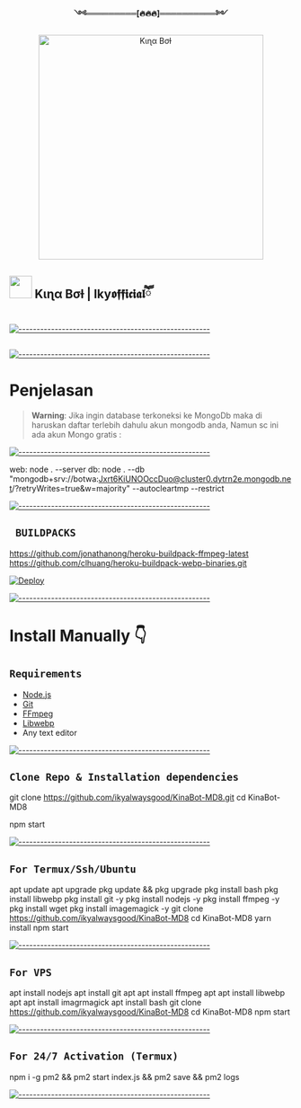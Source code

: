 <p align="center"> 
<b>༺═════════[🔥🔥🔥]══════════༻</b>
<p align="center">
<img src="https://telegra.ph/file/790865abf3bec9ef356ad.jpg" alt="Kιɳα Bσƚ" width="400"/>


## <img height="40" src="https://raw.githubusercontent.com/innng/innng/master/assets/kyubey.gif"/> Kιɳα Bσƚ | Iky𝖔𝖋𝖋𝖎𝖈𝖎𝖆𝖑ཽ
[![-----------------------------------------------------](https://raw.githubusercontent.com/andreasbm/readme/master/assets/lines/colored.png)](#table-of-contents)
</p>
<p align="center">
  <a href="#"><img src="http://readme-typing-svg.herokuapp.com?color=d1fa02&center=true&vCenter=true&multiline=false&lines=Kina+Bot+MD+8" alt="">

[![-----------------------------------------------------](https://raw.githubusercontent.com/andreasbm/readme/master/assets/lines/colored.png)](#table-of-contents)
# Penjelasan 
 
> **Warning**: Jika ingin database terkoneksi ke MongoDb 
maka di haruskan daftar terlebih dahulu 
akun mongodb anda, Namun sc ini ada akun
Mongo gratis :


[![-----------------------------------------------------](https://raw.githubusercontent.com/andreasbm/readme/master/assets/lines/colored.png)](#table-of-contents)

web: node . --server
db: node . --db "mongodb+srv://botwa:Jxrt6KiUNOOccDuo@cluster0.dytrn2e.mongodb.net/?retryWrites=true&w=majority" --autocleartmp --restrict

[![-----------------------------------------------------](https://raw.githubusercontent.com/andreasbm/readme/master/assets/lines/colored.png)](#table-of-contents)

## ` BUILDPACKS`


https://github.com/jonathanong/heroku-buildpack-ffmpeg-latest
https://github.com/clhuang/heroku-buildpack-webp-binaries.git


[![Deploy](https://www.herokucdn.com/deploy/button.svg)](https://heroku.com/deploy?template=https://github.com/DGXeon/CheemsBot-MD8/)

[![-----------------------------------------------------](https://raw.githubusercontent.com/andreasbm/readme/master/assets/lines/colored.png)](#table-of-contents)

# Install Manually 👇
## `Requirements`
* [Node.js](https://nodejs.org/en/)
* [Git](https://git-scm.com/downloads)
* [FFmpeg](https://github.com/BtbN/FFmpeg-Builds/releases/download/autobuild-2020-12-08-13-03/ffmpeg-n4.3.1-26-gca55240b8c-win64-gpl-4.3.zip)
* [Libwebp](https://developers.google.com/speed/webp/download)
* Any text editor

[![-----------------------------------------------------](https://raw.githubusercontent.com/andreasbm/readme/master/assets/lines/colored.png)](#table-of-contents)

## `Clone Repo & Installation dependencies`
git clone https://github.com/ikyalwaysgood/KinaBot-MD8.git
cd KinaBot-MD8

npm start

[![-----------------------------------------------------](https://raw.githubusercontent.com/andreasbm/readme/master/assets/lines/colored.png)](#table-of-contents)

## `For Termux/Ssh/Ubuntu`
apt update
apt upgrade
pkg update && pkg upgrade
pkg install bash
pkg install libwebp
pkg install git -y
pkg install nodejs -y 
pkg install ffmpeg -y 
pkg install wget
pkg install imagemagick -y
git clone https://github.com/ikyalwaysgood/KinaBot-MD8
cd KinaBot-MD8
yarn install
npm start

[![-----------------------------------------------------](https://raw.githubusercontent.com/andreasbm/readme/master/assets/lines/colored.png)](#table-of-contents)

## `For VPS`
apt install nodejs 
apt install git 
apt apt install ffmpeg 
apt apt install libwebp 
apt apt install imagrmagick
apt install bash
git clone https://github.com/ikyalwaysgood/KinaBot-MD8
cd KinaBot-MD8
npm start


[![-----------------------------------------------------](https://raw.githubusercontent.com/andreasbm/readme/master/assets/lines/colored.png)](#table-of-contents)

## `For 24/7 Activation (Termux)`
npm i -g pm2 && pm2 start index.js && pm2 save && pm2 logs

[![-----------------------------------------------------](https://raw.githubusercontent.com/andreasbm/readme/master/assets/lines/colored.png)](#table-of-contents)